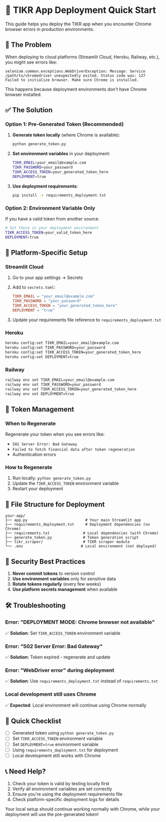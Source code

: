 # 🚀 TIKR App Deployment Quick Start

This guide helps you deploy the TIKR app when you encounter Chrome browser errors in production environments.

## 🚨 The Problem

When deploying to cloud platforms (Streamlit Cloud, Heroku, Railway, etc.), you might see errors like:

```
selenium.common.exceptions.WebDriverException: Message: Service /path/to/chromedriver unexpectedly exited. Status code was: 127
Failed to initialize browser. Make sure Chrome is installed.
```

This happens because deployment environments don't have Chrome browser installed.

## ✅ The Solution

### Option 1: Pre-Generated Token (Recommended)

1. **Generate token locally** (where Chrome is available):
   ```bash
   python generate_token.py
   ```

2. **Set environment variables** in your deployment:
   ```bash
   TIKR_EMAIL=your_email@example.com
   TIKR_PASSWORD=your_password
   TIKR_ACCESS_TOKEN=your_generated_token_here
   DEPLOYMENT=true
   ```

3. **Use deployment requirements**:
   ```bash
   pip install -r requirements_deployment.txt
   ```

### Option 2: Environment Variable Only

If you have a valid token from another source:

```bash
# Set these in your deployment environment
TIKR_ACCESS_TOKEN=your_valid_token_here
DEPLOYMENT=true
```

## 🔧 Platform-Specific Setup

### Streamlit Cloud

1. Go to your app settings → Secrets
2. Add to `secrets.toml`:
   ```toml
   TIKR_EMAIL = "your_email@example.com"
   TIKR_PASSWORD = "your_password"
   TIKR_ACCESS_TOKEN = "your_generated_token_here"
   DEPLOYMENT = "true"
   ```

3. Update your requirements file reference to `requirements_deployment.txt`

### Heroku

```bash
heroku config:set TIKR_EMAIL=your_email@example.com
heroku config:set TIKR_PASSWORD=your_password
heroku config:set TIKR_ACCESS_TOKEN=your_generated_token_here
heroku config:set DEPLOYMENT=true
```

### Railway

```bash
railway env set TIKR_EMAIL=your_email@example.com
railway env set TIKR_PASSWORD=your_password
railway env set TIKR_ACCESS_TOKEN=your_generated_token_here
railway env set DEPLOYMENT=true
```

## 🔄 Token Management

### When to Regenerate

Regenerate your token when you see errors like:
- `502 Server Error: Bad Gateway`
- `Failed to fetch financial data after token regeneration`
- Authentication errors

### How to Regenerate

1. Run locally: `python generate_token.py`
2. Update the `TIKR_ACCESS_TOKEN` environment variable
3. Restart your deployment

## 📁 File Structure for Deployment

```
your-app/
├── app.py                          # Your main Streamlit app
├── requirements_deployment.txt     # Deployment dependencies (no Chrome)
├── requirements.txt               # Local dependencies (with Chrome)
├── generate_token.py              # Token generation script
├── tikr_scraper/                  # TIKR scraper module
└── .env                          # Local environment (not deployed)
```

## 🚨 Security Best Practices

1. **Never commit tokens** to version control
2. **Use environment variables** only for sensitive data
3. **Rotate tokens regularly** (every few weeks)
4. **Use platform secrets management** when available

## 🛠️ Troubleshooting

### Error: "DEPLOYMENT MODE: Chrome browser not available"
✅ **Solution**: Set `TIKR_ACCESS_TOKEN` environment variable

### Error: "502 Server Error: Bad Gateway"
✅ **Solution**: Token expired - regenerate and update

### Error: "WebDriver error" during deployment
✅ **Solution**: Use `requirements_deployment.txt` instead of `requirements.txt`

### Local development still uses Chrome
✅ **Expected**: Local environment will continue using Chrome normally

## 🎯 Quick Checklist

- [ ] Generated token using `python generate_token.py`
- [ ] Set `TIKR_ACCESS_TOKEN` environment variable
- [ ] Set `DEPLOYMENT=true` environment variable  
- [ ] Using `requirements_deployment.txt` for deployment
- [ ] Local development still works with Chrome

## 📞 Need Help?

1. Check your token is valid by testing locally first
2. Verify all environment variables are set correctly
3. Ensure you're using the deployment requirements file
4. Check platform-specific deployment logs for details

Your local setup should continue working normally with Chrome, while your deployment will use the pre-generated token! 